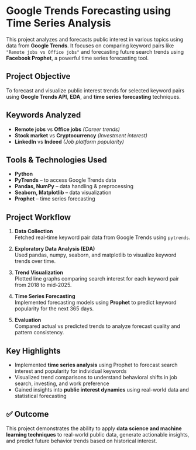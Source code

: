 # Google Trends Forecasting using Time Series Analysis

This project analyzes and forecasts public interest in various topics using data from **Google Trends**. It focuses on comparing keyword pairs like `"Remote jobs vs Office jobs"` and forecasting future search trends using **Facebook Prophet**, a powerful time series forecasting tool.


## Project Objective

To forecast and visualize public interest trends for selected keyword pairs using **Google Trends API**, **EDA**, and **time series forecasting** techniques.


## Keywords Analyzed

- **Remote jobs** vs **Office jobs** *(Career trends)*
- **Stock market** vs **Cryptocurrency** *(Investment interest)*
- **LinkedIn** vs **Indeed** *(Job platform popularity)*



## Tools & Technologies Used

- **Python**
- **PyTrends** – to access Google Trends data
- **Pandas, NumPy** – data handling & preprocessing
- **Seaborn, Matplotlib** – data visualization
- **Prophet** – time series forecasting
  

## Project Workflow

1. **Data Collection**  
   Fetched real-time keyword pair data from Google Trends using `pytrends`.

2. **Exploratory Data Analysis (EDA)**  
   Used pandas, numpy, seaborn, and matplotlib to visualize keyword trends over time.

3. **Trend Visualization**  
   Plotted line graphs comparing search interest for each keyword pair from 2018 to mid-2025.

4. **Time Series Forecasting**  
   Implemented forecasting models using **Prophet** to predict keyword popularity for the next 365 days.

5. **Evaluation**  
   Compared actual vs predicted trends to analyze forecast quality and pattern consistency.



## Key Highlights

- Implemented **time series analysis** using Prophet to forecast search interest and popularity for individual keywords  
- Visualized trend comparisons to understand behavioral shifts in job search, investing, and work preference  
- Gained insights into **public interest dynamics** using real-world data and statistical forecasting  



## ✅ Outcome

This project demonstrates the ability to apply **data science and machine learning techniques** to real-world public data, generate actionable insights, and predict future behavior trends based on historical interest.

